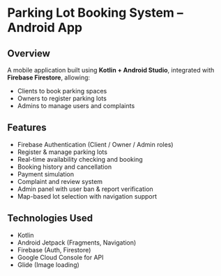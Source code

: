 # Parking Lot Booking System – Android App

## Overview
A mobile application built using **Kotlin + Android Studio**, integrated with **Firebase Firestore**, allowing:
- Clients to book parking spaces
- Owners to register parking lots
- Admins to manage users and complaints

## Features
- Firebase Authentication (Client / Owner / Admin roles)
- Register & manage parking lots
- Real-time availability checking and booking
- Booking history and cancellation
- Payment simulation
- Complaint and review system
- Admin panel with user ban & report verification
- Map-based lot selection with navigation support

## Technologies Used
- Kotlin
- Android Jetpack (Fragments, Navigation)
- Firebase (Auth, Firestore)
- Google Cloud Console for API
- Glide (Image loading)
